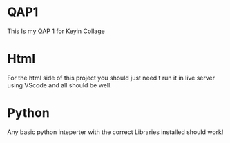 # QAP1
This Is my QAP 1 for Keyin Collage

# Html
For the html side of this project you should just need t run it in live server using VScode and all should be well.

# Python

Any basic python inteperter with the correct Libraries installed should work!
